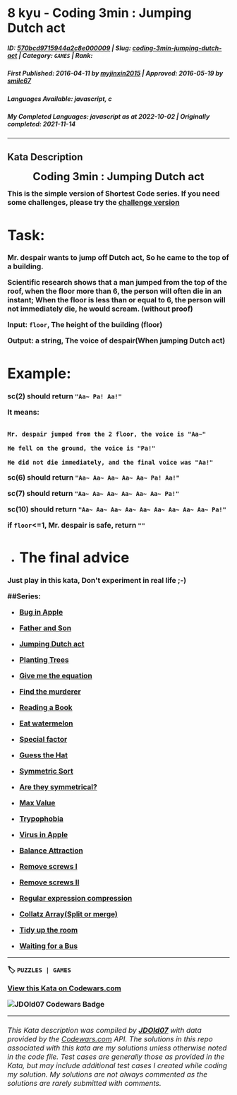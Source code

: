 # 8 kyu - Coding 3min : Jumping Dutch act

##### **ID**: [570bcd9715944a2c8e000009](https://www.codewars.com/kata/570bcd9715944a2c8e000009) | **Slug**: [coding-3min-jumping-dutch-act](https://www.codewars.com/kata/570bcd9715944a2c8e000009) | **Category**: `GAMES` | **Rank**: <span style="color:white">8 kyu</span>

##### **First Published**: 2016-04-11 ***by*** [myjinxin2015](https://www.codewars.com/users/myjinxin2015) | **Approved**: 2016-05-19 ***by*** [smile67](https://www.codewars.com/users/smile67)

##### **Languages Available**: javascript, c

##### **My Completed Languages**: javascript ***as at*** 2022-10-02 | **Originally completed**: 2021-11-14

---

## Kata Description


<p align="center"><font size=5><b>Coding 3min : Jumping Dutch act<br><font size=3>



This is the simple version of Shortest Code series. If you need some challenges, please try the [challenge version](http://www.codewars.com/kata/570bbf7b6731d44b36001fde)



# Task: 



Mr. despair wants to jump off Dutch act, So he came to the top of a building.



Scientific research shows that a man jumped from the top of the roof, when the floor more than 6, the person will often die in an instant; When the floor is less than or equal to 6, the person will not immediately die, he would scream. (without proof)



Input: ```floor```, The height of the building (floor)



Output: a string, The voice of despair(When jumping Dutch act)



# Example: 



sc(2)  should return ```"Aa~ Pa! Aa!"```



It means: 

```

Mr. despair jumped from the 2 floor, the voice is "Aa~"

He fell on the ground, the voice is "Pa!"

He did not die immediately, and the final voice was "Aa!"

```

sc(6)  should return ```"Aa~ Aa~ Aa~ Aa~ Aa~ Pa! Aa!"```



sc(7)  should return ```"Aa~ Aa~ Aa~ Aa~ Aa~ Aa~ Pa!"```



sc(10)  should return ```"Aa~ Aa~ Aa~ Aa~ Aa~ Aa~ Aa~ Aa~ Aa~ Pa!"```



if ```floor```<=1, Mr. despair is safe, return ```""```



 -  # The final advice

 

Just play in this kata, Don't experiment in real life ;-)





##Series:

 - [Bug in Apple](http://www.codewars.com/kata/56fe97b3cc08ca00e4000dc9)

 - [Father and Son](http://www.codewars.com/kata/56fe9a0c11086cd842000008)

 - [Jumping Dutch act](http://www.codewars.com/kata/570bcd9715944a2c8e000009)

 - [Planting Trees](http://www.codewars.com/kata/5710443187a36a9cee0005a1)

 - [Give me the equation](http://www.codewars.com/kata/56fe9b65cc08cafbc5000de3)

 - [Find the murderer](http://www.codewars.com/kata/570f3fc5b29c702c5500043e)

 - [Reading a Book](http://www.codewars.com/kata/570ca6a520c69f39dd0016d4)

 - [Eat watermelon](http://www.codewars.com/kata/570df12ce6e9282a7d000947)

 - [Special factor](http://www.codewars.com/kata/570e5d0b93214b1a950015b1)

 - [Guess the Hat](http://www.codewars.com/kata/570ef7a834e61306da00035b)

 - [Symmetric Sort](http://www.codewars.com/kata/5705aeb041e5befba20010ba)

 - [Are they symmetrical?](http://www.codewars.com/kata/5705cc3161944b10fd0004ba)

 - [Max Value](http://www.codewars.com/kata/570771871df89cf59b000742)

 - [Trypophobia](http://www.codewars.com/kata/56fe9ffbc25bf33fff000f7c)

 - [Virus in Apple](http://www.codewars.com/kata/5700af83d1acef83fd000048)

 - [Balance Attraction](http://www.codewars.com/kata/57033601e55d30d3e0000633)

 - [Remove screws I](http://www.codewars.com/kata/5710a50d336aed828100055a)

 - [Remove screws II](http://www.codewars.com/kata/5710a8fd336aed00d9000594)

 - [Regular expression compression](http://www.codewars.com/kata/570bae4b0237999e940016e9)

 - [Collatz Array(Split or merge)](http://www.codewars.com/kata/56fe9d579b7bb6b027000001)

 - [Tidy up the room](http://www.codewars.com/kata/5703ace6e55d30d3e0001029)

 - [Waiting for a Bus](http://www.codewars.com/kata/57070eff924f343280000015)

---


🏷 `PUZZLES | GAMES`


[View this Kata on Codewars.com](https://www.codewars.com/kata/570bcd9715944a2c8e000009)

![](https://www.codewars.com/users/jdold07/badges/large "JDOld07 Codewars Badge")

---

###### *This Kata description was compiled by [**JDOld07**](https://tpstech.dev) with data provided by the [Codewars.com](https://www.codewars.com) API.  The solutions in this repo associated with this kata are my solutions unless otherwise noted in the code file.  Test cases are generally those as provided in the Kata, but may include additional test cases I created while coding my solution.  My solutions are not always commented as the solutions are rarely submitted with comments.*
